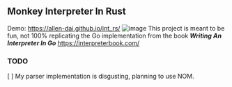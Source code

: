 ## Monkey Interpreter In Rust
Demo: https://allen-dai.github.io/int_rs/
![image](https://user-images.githubusercontent.com/80537336/234094466-c63badd0-0171-4db2-b809-a7a401ff4187.png)
This project is meant to be fun, not 100% replicating the Go implementation from the book ***Writing An Interpreter In Go*** https://interpreterbook.com/

### TODO
[ ] My parser implementation is disgusting, planning to use NOM.
